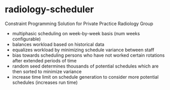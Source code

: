 # radiology-scheduler
Constraint Programming Solution for Private Practice Radiology Group
- multiphasic scheduling on week-by-week basis (num weeks configurable)
- balances workload based on historical data
- equalizes workload by minimizing schedule variance between staff
- bias towards scheduling persons who have not worked certain rotations after extended periods of time
- random seed determines thousands of potential schedules which are then sorted to minimize variance
- increase time limit on schedule generation to consider more potential schedules (increases run time)
